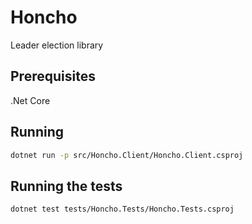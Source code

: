 # Honcho

Leader election library

## Prerequisites

.Net Core

## Running

```sh
dotnet run -p src/Honcho.Client/Honcho.Client.csproj
```

## Running the tests

```sh
dotnet test tests/Honcho.Tests/Honcho.Tests.csproj
```
